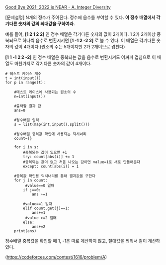 [Good Bye 2021: 2022 is NEAR - A. Integer Diversity](https://codeforces.com/contest/1616/problem/A)

[문제설명]
 N개의 정수가 주어진다.  정수에 음수를 부여할 수 있다. **이 정수 배열에서 각기다른 숫자의 값의 최대값을 구하여라.**

 예를 들어, **[1 2 1 2 2]** 인 정수 배열은 각기다른 숫자의 값이 2개이다. 1 2가 2개이상 중복되므로 하나씩 음수로 변환시키면 **[1 -1 2 -2 2]** 로 볼 수 있다. 이 배열은 각기다른 숫자의 값이 4개이다.(원소의 수는 5개이지만 2가 2개이므로 겹친다)

 **[1 1 -1 2 2 -2]** 인 정수 배열은 중복되는 값을 음수로 변환시켜도 어짜피 겹침으로 이 배열도 마찬가지로 각기다른 숫자의 값이 4개이다.
 
```
# 테스트 케이스 개수
t = int(input())
for p in range(t):
	
    #테스트 케이스에 사용되는 원소의 수 
    n=int(input())

	#출력할 결과 값
    ans=0
    
    #정수배열 입력
    s = list(map(int,input().split()))
    
    #정수배열 중복값 확인에 사용되는 딕셔너리
    count={}

    for i in s:
    	#중복되는 값이 있으면 +1
        try: count[abs(i)] += 1
        #중복되는 값이 없고 처음 나오는 값이면 value=1로 새로 만들어준다
        except: count[abs(i)] = 1
    
    #중복값 확인용 딕셔너리를 통해 결과값을 구한다
    for j in count:
    	 #value==0 일때
        if j==0:
            ans +=1
        
        #value==1 일때
        elif count.get(j)==1:
            ans+=1
         #value >=2 일때
        else:
            ans+=2
    print(ans)
```
    
정수배열 중복값을 확인할 때 1, -1은 따로 계산하지 않고, 절대값을 씌워서 같이 계산하였다.

(https://codeforces.com/contest/1616/problem/A)
